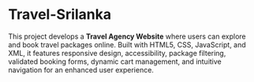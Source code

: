 # Travel-Srilanka
This project develops a **Travel Agency Website** where users can explore and book travel packages online. Built with HTML5, CSS, JavaScript, and XML, it features responsive design, accessibility, package filtering, validated booking forms, dynamic cart management, and intuitive navigation for an enhanced user experience.
